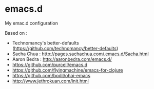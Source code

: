 # emacs.d
My emac.d configuration

Based on :
- Technomancy's better-defaults (https://github.com/technomancy/better-defaults)
- Sacha Chua : http://pages.sachachua.com/.emacs.d/Sacha.html
- Aaron Bedra : http://aaronbedra.com/emacs.d/
- https://github.com/purcell/emacs.d
- https://github.com/flyingmachine/emacs-for-clojure
- https://github.com/bodil/ohai-emacs
- http://www.jethrokuan.com/init.html
